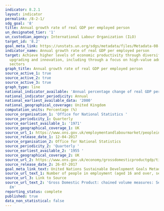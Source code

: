 ```yaml
---
indicator: 8.2.1
layout: indicator
permalink: /8-2-1/
sdg_goal: '8'
title: Annual growth rate of real GDP per employed person
un_designated_tier: '1'
un_custodian_agency: International Labour Organization (ILO)
target_id: '8.2'
goal_meta_link: https://unstats.un.org/sdgs/metadata/files/Metadata-08-02-01.pdf
indicator_name: Annual growth rate of real GDP per employed person
target: Achieve higher levels of economic productivity through diversification, technological
  upgrading and innovation, including through a focus on high-value added and labour-intensive
  sectors
graph_title: Annual growth rate of real GDP per employed person
source_active_1: true
source_active_2: true
source_active_3: true
graph_type: line
national_indicator_available: 'Annual percentage change of real GDP per employed person '
national_indicator_periodicity: Annual
national_earliest_available_data: '2000'
national_geographical_coverage: United Kingdom
computation_units: Percentage (%)
source_organisation_1: 'Office for National Statistics '
source_periodicity_1: Quarterly
source_earliest_available_1: '1971'
source_geographical_coverage_1: UK
source_url_1: https://www.ons.gov.uk/employmentandlabourmarket/peopleinwork/employmentandemployeetypes/timeseries/mgrz/lms
source_release_date_1: 12-04-2017
source_organisation_2: Office for National Statistics
source_periodicity_2: 'Quarterly '
source_earliest_available_2: '1955 '
source_geographical_coverage_2: UK
source_url_2: https://www.ons.gov.uk/economy/grossdomesticproductgdp/timeseries/abmi/pgdp
source_release_date_2: 26-07-2017
goal_meta_link_text: United Nations Sustainable Development Goals Metadata (pdf 384kB)
source_url_text_1: Number of people in employment (aged 16 and over, seasonally adjusted)
source_url_3: Link to Source
source_url_text_2: 'Gross Domestic Product: chained volume measures: Seasonally adjusted
  £m'
reporting_status: complete
published: true
data_non_statistical: false
---
```

